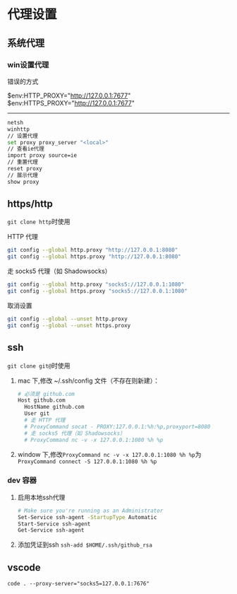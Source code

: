 # 代理设置

## 系统代理

### win设置代理

错误的方式
<!-- 设置代理
netsh winhttp set proxy 127.0.0.1:7677
取消代理
netsh winhttp reset proxy
查看代理
netsh winhttp show proxy -->

$env:HTTP_PROXY="http://127.0.0.1:7677"
$env:HTTPS_PROXY="http://127.0.0.1:7677"

---

```sh
netsh
winhttp
// 设置代理
set proxy proxy_server "<local>"
// 查看ie代理
import proxy source=ie
// 重置代理
reset proxy
// 展示代理
show proxy
```

## https/http

`git clone http`时使用

HTTP 代理

```sh
git config --global http.proxy "http://127.0.0.1:8080"
git config --global https.proxy "http://127.0.0.1:8080"
```

走 socks5 代理（如 Shadowsocks）

```sh
git config --global http.proxy "socks5://127.0.0.1:1080"
git config --global https.proxy "socks5://127.0.0.1:1080"
```

取消设置

```sh
git config --global --unset http.proxy
git config --global --unset https.proxy
```

## ssh

`git clone git@`时使用

1. mac 下,修改 ~/.ssh/config 文件（不存在则新建）：

   ```sh
   # 必须是 github.com
   Host github.com
     HostName github.com
     User git
     # 走 HTTP 代理
     # ProxyCommand socat - PROXY:127.0.0.1:%h:%p,proxyport=8080
     # 走 socks5 代理（如 Shadowsocks）
     # ProxyCommand nc -v -x 127.0.0.1:1080 %h %p
   ```

2. window 下,修改`ProxyCommand nc -v -x 127.0.0.1:1080 %h %p`为`ProxyCommand connect -S 127.0.0.1:1080 %h %p`

### dev 容器

1. 启用本地ssh代理

   ```sh
   # Make sure you're running as an Administrator
   Set-Service ssh-agent -StartupType Automatic
   Start-Service ssh-agent
   Get-Service ssh-agent
   ```

2. 添加凭证到ssh
`ssh-add $HOME/.ssh/github_rsa`

## vscode
`code . --proxy-server="socks5=127.0.0.1:7676"`